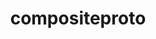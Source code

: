 ---
title: "compositeproto"
layout: cache
categories: [package, develop]
meta: {"compilers": ["none"], "num_specs": 7, "num_specs_by_stack": {"hep": 7, "root": 7}, "oss": ["ubuntu22.04"], "platforms": ["linux"], "stacks": ["hep", "root"], "targets": ["x86_64_v3"], "versions": ["0.4.2"]}
spec_details: [{"compiler": "none", "hash": "5frud5mbgjauru727tixyvxkhyjp4zyf", "os": "ubuntu22.04", "platform": "linux", "size": "-", "stacks": ["hep", "root"], "target": "x86_64_v3", "variants": ["build_system=autotools"], "versions": ["0.4.2"]}, {"compiler": "none", "hash": "allyvn6tc5gqkyyfeoho7gwq5mijn5ai", "os": "ubuntu22.04", "platform": "linux", "size": "-", "stacks": ["hep", "root"], "target": "x86_64_v3", "variants": ["build_system=autotools"], "versions": ["0.4.2"]}, {"compiler": "none", "hash": "dexbghgtukrhup4drabfmn6j7tpif4iv", "os": "ubuntu22.04", "platform": "linux", "size": "-", "stacks": ["hep", "root"], "target": "x86_64_v3", "variants": ["build_system=autotools"], "versions": ["0.4.2"]}, {"compiler": "none", "hash": "fcz2ta2uxtfeam5p2cebgbd22nnextd6", "os": "ubuntu22.04", "platform": "linux", "size": "-", "stacks": ["hep", "root"], "target": "x86_64_v3", "variants": ["build_system=autotools"], "versions": ["0.4.2"]}, {"compiler": "none", "hash": "pn3flumxvgmybs35nzmlr2nz7l3sbcay", "os": "ubuntu22.04", "platform": "linux", "size": "-", "stacks": ["hep", "root"], "target": "x86_64_v3", "variants": ["build_system=autotools"], "versions": ["0.4.2"]}, {"compiler": "none", "hash": "sxxdhblaexlcoyfb2dwlcp3s5lixwtli", "os": "ubuntu22.04", "platform": "linux", "size": "-", "stacks": ["hep", "root"], "target": "x86_64_v3", "variants": ["build_system=autotools"], "versions": ["0.4.2"]}, {"compiler": "none", "hash": "yf6ms2ig6rfhwvnrn6lukffntrkleb7t", "os": "ubuntu22.04", "platform": "linux", "size": "-", "stacks": ["hep", "root"], "target": "x86_64_v3", "variants": ["build_system=autotools"], "versions": ["0.4.2"]}]
---